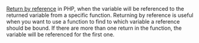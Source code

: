 [Return by reference](https://www.php.net/manual/en/language.references.return.php) in PHP, when the variable will be referenced to the returned variable from a specific function. Returning by reference is useful when you want to use a function to find to which variable a reference should be bound. If there are more than one return in the function, the variable will be referenced for the first one.